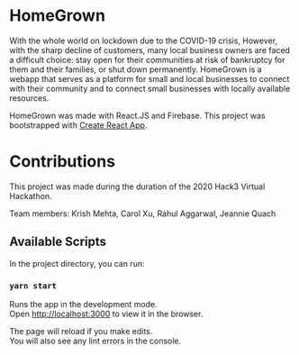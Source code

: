 # HomeGrown

With the whole world on lockdown due to the COVID-19 crisis, However, with the sharp decline of customers, many local business owners are faced a difficult choice: stay open for their communities at risk of bankruptcy for them and their families, or shut down permanently. HomeGrown is a webapp that serves as a platform for small and local businesses to connect with their community and to connect small businesses with locally available resources.

HomeGrown was made with React.JS and Firebase. This project was bootstrapped with [Create React App](https://github.com/facebook/create-react-app).

# Contributions

This project was made during the duration of the 2020 Hack3 Virtual Hackathon.

Team members:
Krish Mehta, Carol Xu, Rahul Aggarwal, Jeannie Quach

## Available Scripts

In the project directory, you can run:

### `yarn start`

Runs the app in the development mode.<br />
Open [http://localhost:3000](http://localhost:3000) to view it in the browser.

The page will reload if you make edits.<br />
You will also see any lint errors in the console.
